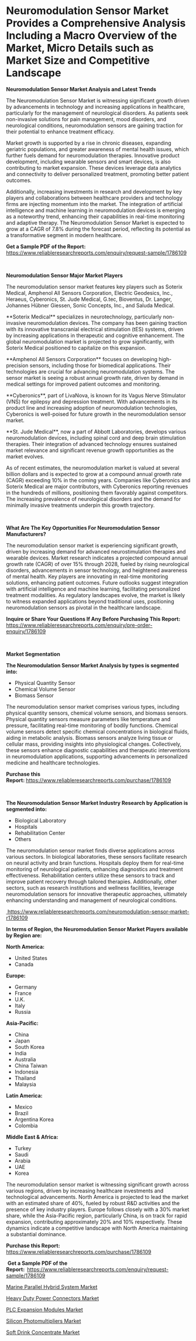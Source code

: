 <p><h1>Neuromodulation Sensor Market Provides a Comprehensive Analysis Including a Macro Overview of the Market, Micro Details such as Market Size and Competitive Landscape</h1></p><p><strong>Neuromodulation Sensor Market Analysis and Latest Trends</strong></p>
<p><p>The Neuromodulation Sensor Market is witnessing significant growth driven by advancements in technology and increasing applications in healthcare, particularly for the management of neurological disorders. As patients seek non-invasive solutions for pain management, mood disorders, and neurological conditions, neuromodulation sensors are gaining traction for their potential to enhance treatment efficacy.</p><p>Market growth is supported by a rise in chronic diseases, expanding geriatric populations, and greater awareness of mental health issues, which further fuels demand for neuromodulation therapies. Innovative product development, including wearable sensors and smart devices, is also contributing to market expansion. These devices leverage data analytics and connectivity to deliver personalized treatment, promoting better patient outcomes.</p><p>Additionally, increasing investments in research and development by key players and collaborations between healthcare providers and technology firms are injecting momentum into the market. The integration of artificial intelligence and machine learning in neuromodulation devices is emerging as a noteworthy trend, enhancing their capabilities in real-time monitoring and adaptive therapy. The Neuromodulation Sensor Market is expected to grow at a CAGR of 7.8% during the forecast period, reflecting its potential as a transformative segment in modern healthcare.</p></p>
<p><strong>Get a Sample PDF of the Report:&nbsp;</strong> <a href="https://www.reliableresearchreports.com/enquiry/request-sample/1786109?utm_campaign=1470&utm_medium=2&utm_source=Github&utm_content=ia&utm_term=18102024&utm_id=neuromodulation-sensor">https://www.reliableresearchreports.com/enquiry/request-sample/1786109</a></p>
<p>&nbsp;</p>
<p><strong>Neuromodulation Sensor Major Market Players</strong></p>
<p><p>The neuromodulation sensor market features key players such as Soterix Medical, Amphenol All Sensors Corporation, Electric Geodesics, Inc., Heraeus, Cyberonics, St. Jude Medical, G.tec, Bioventus, Dr. Langer, Johannes Hübner Giessen, Sonic Concepts, Inc., and Saluda Medical.</p><p>**Soterix Medical** specializes in neurotechnology, particularly non-invasive neuromodulation devices. The company has been gaining traction with its innovative transcranial electrical stimulation (tES) systems, driven by increasing applications in therapeutic and cognitive enhancement. The global neuromodulation market is projected to grow significantly, with Soterix Medical positioned to capitalize on this expansion.</p><p>**Amphenol All Sensors Corporation** focuses on developing high-precision sensors, including those for biomedical applications. Their technologies are crucial for advancing neuromodulation systems. The sensor market is seeing a robust annual growth rate, driven by demand in medical settings for improved patient outcomes and monitoring.</p><p>**Cyberonics**, part of LivaNova, is known for its Vagus Nerve Stimulator (VNS) for epilepsy and depression treatment. With advancements in its product line and increasing adoption of neuromodulation technologies, Cyberonics is well-poised for future growth in the neuromodulation sensor market.</p><p>**St. Jude Medical**, now a part of Abbott Laboratories, develops various neuromodulation devices, including spinal cord and deep brain stimulation therapies. Their integration of advanced technology ensures sustained market relevance and significant revenue growth opportunities as the market evolves.</p><p>As of recent estimates, the neuromodulation market is valued at several billion dollars and is expected to grow at a compound annual growth rate (CAGR) exceeding 10% in the coming years. Companies like Cyberonics and Soterix Medical are major contributors, with Cyberonics reporting revenues in the hundreds of millions, positioning them favorably against competitors. The increasing prevalence of neurological disorders and the demand for minimally invasive treatments underpin this growth trajectory.</p></p>
<p>&nbsp;</p>
<p><strong>What Are The Key Opportunities For Neuromodulation Sensor Manufacturers?</strong></p>
<p><p>The neuromodulation sensor market is experiencing significant growth, driven by increasing demand for advanced neurostimulation therapies and wearable devices. Market research indicates a projected compound annual growth rate (CAGR) of over 15% through 2028, fueled by rising neurological disorders, advancements in sensor technology, and heightened awareness of mental health. Key players are innovating in real-time monitoring solutions, enhancing patient outcomes. Future outlooks suggest integration with artificial intelligence and machine learning, facilitating personalized treatment modalities. As regulatory landscapes evolve, the market is likely to witness expanded applications beyond traditional uses, positioning neuromodulation sensors as pivotal in the healthcare landscape.</p></p>
<p><strong>Inquire or Share Your Questions If Any Before Purchasing This Report:</strong> <a href="https://www.reliableresearchreports.com/enquiry/pre-order-enquiry/1786109?utm_campaign=1470&utm_medium=2&utm_source=Github&utm_content=ia&utm_term=18102024&utm_id=neuromodulation-sensor">https://www.reliableresearchreports.com/enquiry/pre-order-enquiry/1786109</a></p>
<p>&nbsp;</p>
<p><strong>Market Segmentation</strong></p>
<p><strong>The Neuromodulation Sensor Market Analysis by types is segmented into:</strong></p>
<p><ul><li>Physical Quantity Sensor</li><li>Chemical Volume Sensor</li><li>Biomass Sensor</li></ul></p>
<p><p>The neuromodulation sensor market comprises various types, including physical quantity sensors, chemical volume sensors, and biomass sensors. Physical quantity sensors measure parameters like temperature and pressure, facilitating real-time monitoring of bodily functions. Chemical volume sensors detect specific chemical concentrations in biological fluids, aiding in metabolic analysis. Biomass sensors analyze living tissue or cellular mass, providing insights into physiological changes. Collectively, these sensors enhance diagnostic capabilities and therapeutic interventions in neuromodulation applications, supporting advancements in personalized medicine and healthcare technologies.</p></p>
<p><strong>Purchase this Report:&nbsp;</strong><a href="https://www.reliableresearchreports.com/purchase/1786109?utm_campaign=1470&utm_medium=2&utm_source=Github&utm_content=ia&utm_term=18102024&utm_id=neuromodulation-sensor">https://www.reliableresearchreports.com/purchase/1786109</a></p>
<p>&nbsp;</p>
<p><strong>The Neuromodulation Sensor Market Industry Research by Application is segmented into:</strong></p>
<p><ul><li>Biological Laboratory</li><li>Hospitals</li><li>Rehabilitation Center</li><li>Others</li></ul></p>
<p><p>The neuromodulation sensor market finds diverse applications across various sectors. In biological laboratories, these sensors facilitate research on neural activity and brain functions. Hospitals deploy them for real-time monitoring of neurological patients, enhancing diagnostics and treatment effectiveness. Rehabilitation centers utilize these sensors to track and improve patient recovery through tailored therapies. Additionally, other sectors, such as research institutions and wellness facilities, leverage neuromodulation sensors for innovative therapeutic approaches, ultimately enhancing understanding and management of neurological conditions.</p></p>
<p><a href="https://www.reliableresearchreports.com/neuromodulation-sensor-market-r1786109?utm_campaign=1470&utm_medium=2&utm_source=Github&utm_content=ia&utm_term=18102024&utm_id=neuromodulation-sensor">&nbsp;https://www.reliableresearchreports.com/neuromodulation-sensor-market-r1786109</a></p>
<p><strong>In terms of Region, the Neuromodulation Sensor Market Players available by Region are:</strong></p>
<p>
    <p> <strong> North America: </strong>
        <ul>
            <li>United States</li>
            <li>Canada</li>
        </ul>
        </p> 
    <p> <strong> Europe: </strong>
        <ul>
            <li>Germany</li>
            <li>France</li>
            <li>U.K.</li>
            <li>Italy</li>
            <li>Russia</li>
        </ul>
        </p> 
    <p> <strong> Asia-Pacific: </strong>
        <ul>
            <li>China</li>
            <li>Japan</li>
            <li>South Korea</li>
            <li>India</li>
            <li>Australia</li>
            <li>China Taiwan</li>
            <li>Indonesia</li>
            <li>Thailand</li>
            <li>Malaysia</li>
        </ul>
        </p> 
    <p> <strong> Latin America: </strong>
        <ul>
            <li>Mexico</li>
            <li>Brazil</li>
            <li>Argentina Korea</li>
            <li>Colombia</li>
        </ul>
        </p> 
    <p> <strong> Middle East & Africa: </strong>
        <ul>
            <li>Turkey</li>
            <li>Saudi</li>
            <li>Arabia</li>
            <li>UAE</li>
            <li>Korea</li>
        </ul>
    </p>
    </p>
<p><p>The neuromodulation sensor market is witnessing significant growth across various regions, driven by increasing healthcare investments and technological advancements. North America is projected to lead the market with an estimated share of 40%, fueled by robust R&D activities and the presence of key industry players. Europe follows closely with a 30% market share, while the Asia-Pacific region, particularly China, is on track for rapid expansion, contributing approximately 20% and 10% respectively. These dynamics indicate a competitive landscape with North America maintaining a substantial dominance.</p></p>
<p><strong>Purchase this Report: </strong><a href="https://www.reliableresearchreports.com/purchase/1786109?utm_campaign=1470&utm_medium=2&utm_source=Github&utm_content=ia&utm_term=18102024&utm_id=neuromodulation-sensor">https://www.reliableresearchreports.com/purchase/1786109</a></p>
<p>&nbsp;<strong>Get a Sample PDF of the Report:&nbsp;&nbsp;</strong><a href="https://www.reliableresearchreports.com/enquiry/request-sample/1786109?utm_campaign=1470&utm_medium=2&utm_source=Github&utm_content=ia&utm_term=18102024&utm_id=neuromodulation-sensor">https://www.reliableresearchreports.com/enquiry/request-sample/1786109</a></p>
<p><strong></strong></p>
<p><p><a href="https://github.com/SamiaHussain82/Market-Research-Report-List-1/blob/main/marine-parallel-hybrid-system-market.md?utm_campaign=1470&utm_medium=2&utm_source=Github&utm_content=ia&utm_term=18102024&utm_id=neuromodulation-sensor">Marine Parallel Hybrid System Market</a></p><p><a href="https://www.linkedin.com/pulse/future-heavy-duty-power-connectors-market-global-forecast-trends-lfxke?utm_campaign=1470&utm_medium=2&utm_source=Github&utm_content=ia&utm_term=18102024&utm_id=neuromodulation-sensor">Heavy Duty Power Connectors Market</a></p><p><a href="https://www.linkedin.com/pulse/plc-expansion-modules-sector-surge-147-growth-roadmap-2031-dataveil-mzk8e?utm_campaign=1470&utm_medium=2&utm_source=Github&utm_content=ia&utm_term=18102024&utm_id=neuromodulation-sensor">PLC Expansion Modules Market</a></p><p><a href="https://www.linkedin.com/pulse/silicon-photomultipliers-market-outlook-current-assessment-gqppe?utm_campaign=1470&utm_medium=2&utm_source=Github&utm_content=ia&utm_term=18102024&utm_id=neuromodulation-sensor">Silicon Photomultipliers Market</a></p><p><a href="https://www.linkedin.com/pulse/soft-drink-concentrate-market-research-report-forecast-sgi5e?utm_campaign=1470&utm_medium=2&utm_source=Github&utm_content=ia&utm_term=18102024&utm_id=neuromodulation-sensor">Soft Drink Concentrate Market</a></p></p>